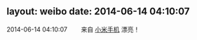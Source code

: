 layout: weibo
date: 2014-06-14 04:10:07
---
<meta name="referrer" content="no-referrer" />

2014-06-14 04:10:07  &nbsp;&nbsp;&nbsp;&nbsp;&nbsp;&nbsp; 来自 <a href="http://app.weibo.com/t/feed/22zMnn" rel="nofollow">小米手机</a>
漂亮！ ​​​

